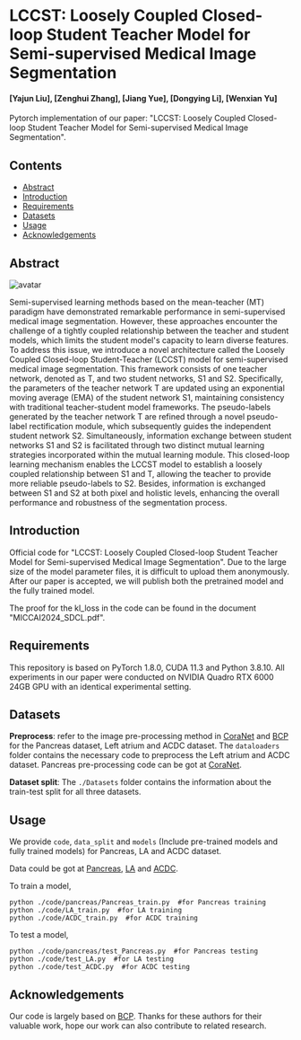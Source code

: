 # LCCST: Loosely Coupled Closed-loop Student Teacher Model for Semi-supervised Medical Image Segmentation

#### [Yajun Liu], [Zenghui Zhang], [Jiang Yue], [Dongying Li], [Wenxian Yu]



Pytorch implementation of our paper: "LCCST: Loosely Coupled Closed-loop Student Teacher Model for Semi-supervised Medical Image Segmentation".
## Contents
- [Abstract](##Abstract)
- [Introduction](##Introduction)
- [Requirements](##Requirements)
- [Datasets](##Datasets)
- [Usage](##Usage)
- [Acknowledgements](##Acknowledgements)

## Abstract
![avatar](./images/framework.jpg)

Semi-supervised learning methods based on the mean-teacher (MT) paradigm have demonstrated remarkable performance in semi-supervised medical image segmentation. However, these approaches encounter the challenge of a tightly coupled relationship between the teacher and student models, which limits the student model's capacity to learn diverse features. To address this issue, we introduce a novel architecture called the Loosely Coupled Closed-loop Student-Teacher (LCCST) model for semi-supervised medical image segmentation. This framework consists of one teacher network, denoted as T, and two student networks, S1 and S2. 
Specifically, the parameters of the teacher network T are updated using an exponential moving average (EMA) of the student network S1, maintaining consistency with traditional teacher-student model frameworks. The pseudo-labels generated by the teacher network T are refined through a novel pseudo-label rectification module, which subsequently guides the independent student network S2. Simultaneously, information exchange between student networks S1 and S2 is facilitated through two distinct mutual learning strategies incorporated within the mutual learning module. This closed-loop learning mechanism enables the LCCST model to establish a loosely coupled relationship between S1 and T, allowing the teacher to provide more reliable pseudo-labels to S2. Besides, information is exchanged between S1 and S2 at both pixel and holistic levels, enhancing the overall performance and robustness of the segmentation process.

## Introduction
Official code for "LCCST: Loosely Coupled Closed-loop Student Teacher Model for Semi-supervised Medical Image Segmentation".
Due to the large size of the model parameter files, it is difficult to upload them anonymously. After our paper is accepted, we will publish both the pretrained model and the fully trained model.

The proof for the kl_loss in the code can be found in the document "MICCAI2024_SDCL.pdf".

## Requirements
This repository is based on PyTorch 1.8.0, CUDA 11.3 and Python 3.8.10. All experiments in our paper were conducted on NVIDIA Quadro RTX 6000 24GB GPU with an identical experimental setting.
## Datasets
**Preprocess**: refer to the image pre-processing method in [CoraNet](https://github.com/koncle/CoraNet) and [BCP](https://github.com/DeepMed-Lab-ECNU/BCP) for the Pancreas dataset, Left atrium and ACDC dataset. 
The `dataloaders` folder contains the necessary code to preprocess the Left atrium and ACDC dataset. 
Pancreas pre-processing code can be got at [CoraNet](https://github.com/koncle/CoraNet).

**Dataset split**: The `./Datasets` folder contains the information about the train-test split for all three datasets.
## Usage
We provide `code`, `data_split` and `models` (Include pre-trained models and fully trained models) for Pancreas, LA and ACDC dataset.

Data could be got at [Pancreas](https://wiki.cancerimagingarchive.net/display/Public/Pancreas-CT), [LA](https://github.com/yulequan/UA-MT/tree/master/data) and [ACDC](https://github.com/HiLab-git/SSL4MIS/tree/master/data/ACDC).

To train a model,
```
python ./code/pancreas/Pancreas_train.py  #for Pancreas training
python ./code/LA_train.py  #for LA training
python ./code/ACDC_train.py  #for ACDC training
``` 

To test a model,
```
python ./code/pancreas/test_Pancreas.py  #for Pancreas testing
python ./code/test_LA.py  #for LA testing
python ./code/test_ACDC.py  #for ACDC testing
```

## Acknowledgements
Our code is largely based on [BCP](https://github.com/DeepMed-Lab-ECNU/BCP). Thanks for these authors for their valuable work, hope our work can also contribute to related research.

